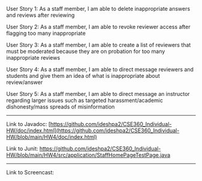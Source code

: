 User Story 1: As a staff member, I am able to delete inappropriate answers and reviews after reviewing 

User Story 2: As a staff member, I am able to revoke reviewer access after flagging too many inappropriate

User Story 3: As a staff member, I am able to create a list of reviewers that must be moderated because they are on probation for too many inappropriate reviews 

User Story 4: As a staff member, I am able to direct message reviewers and students and give them an idea of what is inappropriate about review/answer 

User Story 5: As a staff member, I am able to direct message an instructor regarding larger issues such as targeted harassment/academic dishonesty/mass spreads of misinformation 

_______

Link to Javadoc: [https://github.com/ideshpa2/CSE360_Individual-HW/doc/index.html](https://github.com/ideshpa2/CSE360_Individual-HW/blob/main/HW4/doc/index.html)

Link to Junit: https://github.com/ideshpa2/CSE360_Individual-HW/blob/main/HW4/src/application/StaffHomePageTestPage.java

_______

Link to Screencast: 
